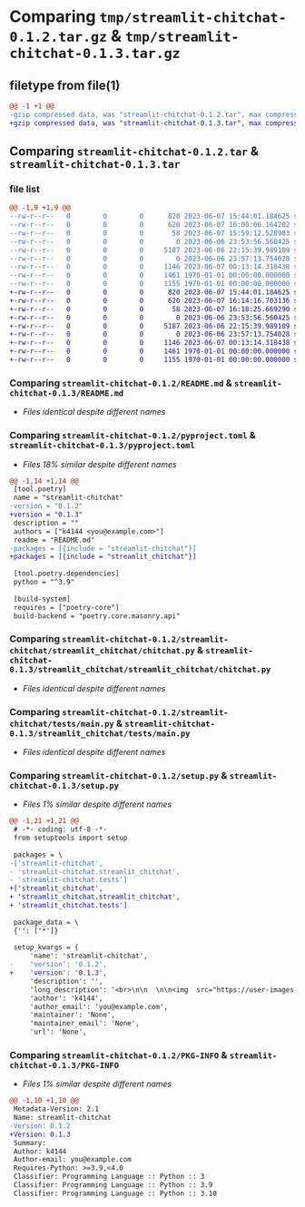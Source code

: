 # Comparing `tmp/streamlit-chitchat-0.1.2.tar.gz` & `tmp/streamlit-chitchat-0.1.3.tar.gz`

## filetype from file(1)

```diff
@@ -1 +1 @@
-gzip compressed data, was "streamlit-chitchat-0.1.2.tar", max compression
+gzip compressed data, was "streamlit-chitchat-0.1.3.tar", max compression
```

## Comparing `streamlit-chitchat-0.1.2.tar` & `streamlit-chitchat-0.1.3.tar`

### file list

```diff
@@ -1,9 +1,9 @@
--rw-r--r--   0        0        0      820 2023-06-07 15:44:01.184625 streamlit-chitchat-0.1.2/README.md
--rw-r--r--   0        0        0      620 2023-06-07 16:00:06.164202 streamlit-chitchat-0.1.2/pyproject.toml
--rw-r--r--   0        0        0       58 2023-06-07 15:59:12.528983 streamlit-chitchat-0.1.2/streamlit-chitchat/__init__.py
--rw-r--r--   0        0        0        0 2023-06-06 23:53:56.560425 streamlit-chitchat-0.1.2/streamlit-chitchat/streamlit_chitchat/__init__.py
--rw-r--r--   0        0        0     5187 2023-06-06 22:15:39.989109 streamlit-chitchat-0.1.2/streamlit-chitchat/streamlit_chitchat/chitchat.py
--rw-r--r--   0        0        0        0 2023-06-06 23:57:13.754028 streamlit-chitchat-0.1.2/streamlit-chitchat/tests/__init__.py
--rw-r--r--   0        0        0     1146 2023-06-07 00:13:14.318438 streamlit-chitchat-0.1.2/streamlit-chitchat/tests/main.py
--rw-r--r--   0        0        0     1461 1970-01-01 00:00:00.000000 streamlit-chitchat-0.1.2/setup.py
--rw-r--r--   0        0        0     1155 1970-01-01 00:00:00.000000 streamlit-chitchat-0.1.2/PKG-INFO
+-rw-r--r--   0        0        0      820 2023-06-07 15:44:01.184625 streamlit-chitchat-0.1.3/README.md
+-rw-r--r--   0        0        0      620 2023-06-07 16:14:16.703136 streamlit-chitchat-0.1.3/pyproject.toml
+-rw-r--r--   0        0        0       58 2023-06-07 16:18:25.669290 streamlit-chitchat-0.1.3/streamlit_chitchat/__init__.py
+-rw-r--r--   0        0        0        0 2023-06-06 23:53:56.560425 streamlit-chitchat-0.1.3/streamlit_chitchat/streamlit_chitchat/__init__.py
+-rw-r--r--   0        0        0     5187 2023-06-06 22:15:39.989109 streamlit-chitchat-0.1.3/streamlit_chitchat/streamlit_chitchat/chitchat.py
+-rw-r--r--   0        0        0        0 2023-06-06 23:57:13.754028 streamlit-chitchat-0.1.3/streamlit_chitchat/tests/__init__.py
+-rw-r--r--   0        0        0     1146 2023-06-07 00:13:14.318438 streamlit-chitchat-0.1.3/streamlit_chitchat/tests/main.py
+-rw-r--r--   0        0        0     1461 1970-01-01 00:00:00.000000 streamlit-chitchat-0.1.3/setup.py
+-rw-r--r--   0        0        0     1155 1970-01-01 00:00:00.000000 streamlit-chitchat-0.1.3/PKG-INFO
```

### Comparing `streamlit-chitchat-0.1.2/README.md` & `streamlit-chitchat-0.1.3/README.md`

 * *Files identical despite different names*

### Comparing `streamlit-chitchat-0.1.2/pyproject.toml` & `streamlit-chitchat-0.1.3/pyproject.toml`

 * *Files 18% similar despite different names*

```diff
@@ -1,14 +1,14 @@
 [tool.poetry]
 name = "streamlit-chitchat"
-version = "0.1.2"
+version = "0.1.3"
 description = ""
 authors = ["k4144 <you@example.com>"]
 readme = "README.md"
-packages = [{include = "streamlit-chitchat"}]
+packages = [{include = "streamlit_chitchat"}]
 
 [tool.poetry.dependencies]
 python = "^3.9"
 
 [build-system]
 requires = ["poetry-core"]
 build-backend = "poetry.core.masonry.api"
```

### Comparing `streamlit-chitchat-0.1.2/streamlit-chitchat/streamlit_chitchat/chitchat.py` & `streamlit-chitchat-0.1.3/streamlit_chitchat/streamlit_chitchat/chitchat.py`

 * *Files identical despite different names*

### Comparing `streamlit-chitchat-0.1.2/streamlit-chitchat/tests/main.py` & `streamlit-chitchat-0.1.3/streamlit_chitchat/tests/main.py`

 * *Files identical despite different names*

### Comparing `streamlit-chitchat-0.1.2/setup.py` & `streamlit-chitchat-0.1.3/setup.py`

 * *Files 1% similar despite different names*

```diff
@@ -1,21 +1,21 @@
 # -*- coding: utf-8 -*-
 from setuptools import setup
 
 packages = \
-['streamlit-chitchat',
- 'streamlit-chitchat.streamlit_chitchat',
- 'streamlit-chitchat.tests']
+['streamlit_chitchat',
+ 'streamlit_chitchat.streamlit_chitchat',
+ 'streamlit_chitchat.tests']
 
 package_data = \
 {'': ['*']}
 
 setup_kwargs = {
     'name': 'streamlit-chitchat',
-    'version': '0.1.2',
+    'version': '0.1.3',
     'description': '',
     'long_description': '<br>\n\n  \n\n<img  src="https://user-images.githubusercontent.com/7164864/217935870-c0bc60a3-6fc0-4047-b011-7b4c59488c91.png"  alt="Streamlit logo"  style="margin-top:50px"></img>\n\n  \n\n# streamlit-chitchat\n\n  \n\n**make chat messages easier to style in streamlit**\n\n  \n\nstreamlit-chitchat lets you style messages from the user and responses from a bot differently. you can also update an existing message, so that streamed tokens render as they are received. \n\n\n  \n\n## Installation\n\n  \n\nOpen a terminal and run:\n\n  \n\n```bash\n\n$  pip  install  streamlit-chitchat\n\n```\n\n## example use\n  \n\nin your streamlit app, insert:\n\n  \n\n```bash\n\nfrom streamlit-chitchat.chitchat import message\nmessage(\'hello, how are you?\', is_user=True)\nbot=message()\nfor w in \'excellent! have any plans for tonight?\'.split(\' \'):\n\tbot.write(w+\' \')\n```\n\n\n',
     'author': 'k4144',
     'author_email': 'you@example.com',
     'maintainer': 'None',
     'maintainer_email': 'None',
     'url': 'None',
```

### Comparing `streamlit-chitchat-0.1.2/PKG-INFO` & `streamlit-chitchat-0.1.3/PKG-INFO`

 * *Files 1% similar despite different names*

```diff
@@ -1,10 +1,10 @@
 Metadata-Version: 2.1
 Name: streamlit-chitchat
-Version: 0.1.2
+Version: 0.1.3
 Summary: 
 Author: k4144
 Author-email: you@example.com
 Requires-Python: >=3.9,<4.0
 Classifier: Programming Language :: Python :: 3
 Classifier: Programming Language :: Python :: 3.9
 Classifier: Programming Language :: Python :: 3.10
```

